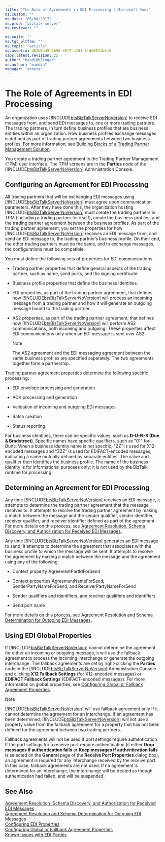 ```yaml
---
title: "The Role of Agreements in EDI Processing | Microsoft Docs"
ms.custom: ""
ms.date: "06/08/2017"
ms.prod: "biztalk-server"
ms.reviewer: ""

ms.suite: ""
ms.tgt_pltfrm: ""
ms.topic: "article"
ms.assetid: d81b0449-6656-49f7-a781-5fd60031b3d5
caps.latest.revision: 25
author: "MandiOhlinger"
ms.author: "mandia"
manager: "anneta"
---
```

# The Role of Agreements in EDI Processing
An organization uses [!INCLUDE[btsBizTalkServerNoVersion](../includes/btsbiztalkservernoversion-md.md)] to receive EDI messages from, and send EDI messages to, one or more trading partners. The trading partners, in turn define business profiles that are business entities within an organization. How business profiles exchange messages is defined as part of trading partner agreements between two business profiles. For more information, see [Building Blocks of a Trading Partner Management Solution](../core/building-blocks-of-a-trading-partner-management-solution.md).  
  
 You create a trading partner agreement in the Trading Partner Management (TPM) user interface. The TPM screens are in the **Parties** node of the [!INCLUDE[btsBizTalkServerNoVersion](../includes/btsbiztalkservernoversion-md.md)] Administration Console.  
  
## Configuring an Agreement for EDI Processing  
 All trading partners that will be exchanging EDI messages using [!INCLUDE[btsBizTalkServerNoVersion](../includes/btsbiztalkservernoversion-md.md)] must agree upon communication parameters. After they have done this, the organization hosting [!INCLUDE[btsBizTalkServerNoVersion](../includes/btsbiztalkservernoversion-md.md)] must create the trading partners in TPM (including a trading partner for itself), create the business profiles, and the trading partner agreement between the business profiles. As part of the trading partner agreement, you set the properties for how [!INCLUDE[btsBizTalkServerNoVersion](../includes/btsbiztalkservernoversion-md.md)] receives an EDI message from, and send an EDI message to, the trading partner’s business profile. On their end, the other trading partners must do the same, and to exchange messages, the configurations must be compatible.  
  
 You must define the following sets of properties for EDI communications.  
  
-   Trading partner properties that define general aspects of the trading partner, such as name, send ports, and the signing certificate.  
  
-   Business profile properties that define the business identities.  
  
-   EDI properties, as part of the trading partner agreement, that defines how [!INCLUDE[btsBizTalkServerNoVersion](../includes/btsbiztalkservernoversion-md.md)] will process an incoming message from a trading partner and how it will generate an outgoing message bound to the trading partner.  
  
-   AS2 properties, as part of the trading partner agreement, that defines how [!INCLUDE[btsBizTalkServerNoVersion](../includes/btsbiztalkservernoversion-md.md)] will perform AS2 communications, both incoming and outgoing. These properties affect EDI communications only when an EDI message is sent over AS2.  
  
    > [!NOTE]
    >  The AS2 agreement and the EDI messaging agreement between the same business profiles are specified separately. The two agreements together form a partnership.  
  
 Trading partner agreement properties determine the following specific processing:  
  
-   EDI envelope processing and generation  
  
-   ACK processing and generation  
  
-   Validation of incoming and outgoing EDI messages  
  
-   Batch creation  
  
-   Status reporting  
  
 For business identities, there can be specific values, such as **D-U-N-S (Dun & Bradstreet)**. Specific names have specific qualifiers, such as "01" for Duns. When a business identity name is not specific, "ZZ" is used for X12-encoded messages and "ZZZ" is used for EDIFACT-encoded messages, indicating a name mutually defined by separate entities. The value and qualifier then identifies the business profile. The name of the business identity is for informational purposes only; it is not used by the BizTalk runtime for processing.  
  
## Determining an Agreement for EDI Processing  
 Any time [!INCLUDE[btsBizTalkServerNoVersion](../includes/btsbiztalkservernoversion-md.md)] receives an EDI message, it attempts to determine the trading partner agreement that the message resolves to. It attempts to resolve the trading partner agreement by making a match between the message and the sender qualifier, sender identifier, receiver qualifier, and receiver identifier defined as part of the agreement. For more details on this process, see [Agreement Resolution, Schema Discovery, and Authorization for Received EDI Messages](../core/agreement-resolution-schema-discovery-and-authorization-for-received-edi.md).  
  
 Any time [!INCLUDE[btsBizTalkServerNoVersion](../includes/btsbiztalkservernoversion-md.md)] generates an EDI message to send, it attempts to determine the agreement that associates with the business profile to which the message will be sent. It attempts to resolve the agreement by making a match between the message and the agreement using any of the following:  
  
-   Context property AgreementPartIdForSend  
  
-   Context properties AgreementNameForSend, SenderPartyNameForSend, and ReceiverPartyNameForSend  
  
-   Sender qualifiers and identifiers, and receiver qualifiers and identifiers  
  
-   Send port name  
  
 For more details on this process, see [Agreement Resolution and Schema Determination for Outgoing EDI Messages](../core/agreement-resolution-and-schema-determination-for-outgoing-edi-messages.md).  
  
## Using EDI Global Properties  
 If [!INCLUDE[btsBizTalkServerNoVersion](../includes/btsbiztalkservernoversion-md.md)] cannot determine the agreement for either an incoming or outgoing message, it will use the fallback agreement to process the incoming interchange or generate the outgoing interchange. The fallback agreements are set by right-clicking the **Parties** node in the [!INCLUDE[btsBizTalkServerNoVersion](../includes/btsbiztalkservernoversion-md.md)] Administration Console and clicking **X12 Fallback Settings** (for X12-encoded messages) or **EDIFACT Fallback Settings** (EDIFACT-encoded messages). For more information on global properties, see [Configuring Global or Fallback Agreement Properties](../core/configuring-global-or-fallback-agreement-properties.md).  
  
> [!NOTE]
>  [!INCLUDE[btsBizTalkServerNoVersion](../includes/btsbiztalkservernoversion-md.md)] will use fallback agreement only if it cannot determine the agreement for an interchange. If an agreement has been determined, [!INCLUDE[btsBizTalkServerNoVersion](../includes/btsbiztalkservernoversion-md.md)] will not use a property value from the fallback agreement for a property that has not been defined for the agreement between two trading partners.  
  
 Fallback agreements will not be used if port settings require authentication. If the port settings for a receive port require authentication (if either **Drop messages if authentication fails** or **Keep messages if authentication fails** is selected on the **General** page of the **Receive Port Properties** dialog box), an agreement is required for any interchange received by the receive port. In this case, fallback agreements are not used. If no agreement is determined for an interchange, the interchange will be treated as though authentication had failed, and will be suspended.  
  
## See Also  
 [Agreement Resolution, Schema Discovery, and Authorization for Received EDI Messages](../core/agreement-resolution-schema-discovery-and-authorization-for-received-edi.md)   
 [Agreement Resolution and Schema Determination for Outgoing EDI Messages](../core/agreement-resolution-and-schema-determination-for-outgoing-edi-messages.md)   
 [Configuring EDI Properties](../core/configuring-edi-properties.md)   
 [Configuring Global or Fallback Agreement Properties](../core/configuring-global-or-fallback-agreement-properties.md)   
 [Known Issues with EDI Parties](../core/known-issues-with-edi-parties.md)